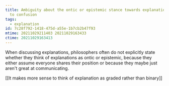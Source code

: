```yaml
---
title: Ambiguity about the ontic or epistemic stance towards explanations leads
  to confusion
tags:
  - explanation
id: 7c28f792-1418-475d-a55e-1b7cb2b47f93
mtime: 20211029211403 20211029163433
ctime: 20211029163413
---
```


When discussing explanations, philosophers often do not explicitly state whether they think of explanations as ontic or epistemic, because they either assume everyone shares their position or because they maybe just aren't great at communicating.

[[It makes more sense to think of explanation as graded rather than binary]]
